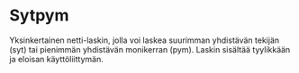 # Sytpym

Yksinkertainen netti-laskin, jolla voi laskea suurimman yhdistävän tekijän (syt) tai pienimmän yhdistävän monikerran (pym). Laskin sisältää tyylikkään ja eloisan käyttöliittymän.
